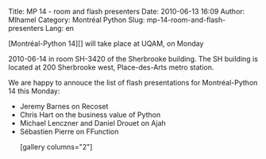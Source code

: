 Title: MP 14 - room and flash presenters
Date: 2010-06-13 16:09
Author: Mlhamel
Category: Montréal Python
Slug: mp-14-room-and-flash-presenters
Lang: en

<!--:en-->[Montréal-Python 14][] will take place at UQAM, on Monday
2010-06-14 in room SH-3420 of the Sherbrooke building. The SH building
is located at 200 Sherbrooke west, Place-des-Arts metro station.

We are happy to annouce the list of flash presentations for
Montréal-Python 14 this Monday:

<ul>
<li>
Jeremy Barnes on Recoset

<li>
Chris Hart on the business value of Python

<li>
Michael Lenczner and Daniel Drouet on Ajah

<li>
Sébastien Pierre on FFunction

</p>
[gallery columns="2"] <!--:-->

  [Montréal-Python 14]: http://montrealpython.org/2010/05/montreal-python-14-on-2010-06-14/
